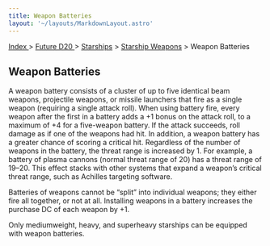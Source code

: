 ```yaml
---
title: Weapon Batteries
layout: '~/layouts/MarkdownLayout.astro'
---
```


[ Index ](/) > [ Future D20 ](/future.d20.srd) > [Starships](/future.d20.srd/starships) > [Starship Weapons](/future.d20.srd/starships/starship) > Weapon Batteries

## Weapon Batteries

A weapon battery consists of a cluster of up to five identical beam weapons,
projectile weapons, or missile launchers that fire as a single weapon
(requiring a single attack roll). When using battery fire, every weapon after
the first in a battery adds a +1 bonus on the attack roll, to a maximum of +4
for a five-weapon battery. If the attack succeeds, roll damage as if one of
the weapons had hit. In addition, a weapon battery has a greater chance of
scoring a critical hit. Regardless of the number of weapons in the battery,
the threat range is increased by 1. For example, a battery of plasma cannons
(normal threat range of 20) has a threat range of 19–20. This effect stacks
with other systems that expand a weapon’s critical threat range, such as
Achilles targeting software.

Batteries of weapons cannot be “split” into individual weapons; they either
fire all together, or not at all. Installing weapons in a battery increases
the purchase DC of each weapon by +1.

Only mediumweight, heavy, and superheavy starships can be equipped with weapon
batteries.

